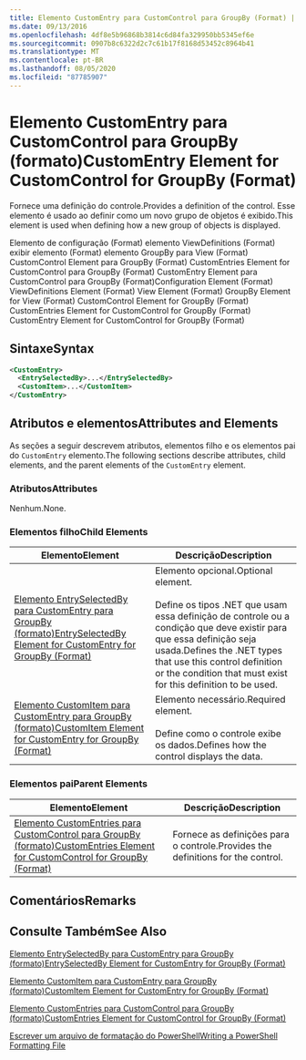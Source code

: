```yaml
---
title: Elemento CustomEntry para CustomControl para GroupBy (Format) | Microsoft Docs
ms.date: 09/13/2016
ms.openlocfilehash: 4df8e5b96868b3814c6d84fa329950bb5345ef6e
ms.sourcegitcommit: 0907b8c6322d2c7c61b17f8168d53452c8964b41
ms.translationtype: MT
ms.contentlocale: pt-BR
ms.lasthandoff: 08/05/2020
ms.locfileid: "87785907"
---
```

# <a name="customentry-element-for-customcontrol-for-groupby-format"></a><span data-ttu-id="9f929-102">Elemento CustomEntry para CustomControl para GroupBy (formato)</span><span class="sxs-lookup"><span data-stu-id="9f929-102">CustomEntry Element for CustomControl for GroupBy (Format)</span></span>

<span data-ttu-id="9f929-103">Fornece uma definição do controle.</span><span class="sxs-lookup"><span data-stu-id="9f929-103">Provides a definition of the control.</span></span> <span data-ttu-id="9f929-104">Esse elemento é usado ao definir como um novo grupo de objetos é exibido.</span><span class="sxs-lookup"><span data-stu-id="9f929-104">This element is used when defining how a new group of objects is displayed.</span></span>

<span data-ttu-id="9f929-105">Elemento de configuração (Format) elemento ViewDefinitions (Format) exibir elemento (Format) elemento GroupBy para View (Format) CustomControl Element para GroupBy (Format) CustomEntries Element for CustomControl para GroupBy (Format) CustomEntry Element para CustomControl para GroupBy (Format)</span><span class="sxs-lookup"><span data-stu-id="9f929-105">Configuration Element (Format) ViewDefinitions Element (Format) View Element (Format) GroupBy Element for View (Format) CustomControl Element for GroupBy (Format) CustomEntries Element for CustomControl for GroupBy (Format) CustomEntry Element for CustomControl for GroupBy (Format)</span></span>

## <a name="syntax"></a><span data-ttu-id="9f929-106">Sintaxe</span><span class="sxs-lookup"><span data-stu-id="9f929-106">Syntax</span></span>

```xml
<CustomEntry>
  <EntrySelectedBy>...</EntrySelectedBy>
  <CustomItem>...</CustomItem>
</CustomEntry>
```

## <a name="attributes-and-elements"></a><span data-ttu-id="9f929-107">Atributos e elementos</span><span class="sxs-lookup"><span data-stu-id="9f929-107">Attributes and Elements</span></span>

<span data-ttu-id="9f929-108">As seções a seguir descrevem atributos, elementos filho e os elementos pai do `CustomEntry` elemento.</span><span class="sxs-lookup"><span data-stu-id="9f929-108">The following sections describe attributes, child elements, and the parent elements of the `CustomEntry` element.</span></span>

### <a name="attributes"></a><span data-ttu-id="9f929-109">Atributos</span><span class="sxs-lookup"><span data-stu-id="9f929-109">Attributes</span></span>

<span data-ttu-id="9f929-110">Nenhum.</span><span class="sxs-lookup"><span data-stu-id="9f929-110">None.</span></span>

### <a name="child-elements"></a><span data-ttu-id="9f929-111">Elementos filho</span><span class="sxs-lookup"><span data-stu-id="9f929-111">Child Elements</span></span>

|<span data-ttu-id="9f929-112">Elemento</span><span class="sxs-lookup"><span data-stu-id="9f929-112">Element</span></span>|<span data-ttu-id="9f929-113">Descrição</span><span class="sxs-lookup"><span data-stu-id="9f929-113">Description</span></span>|
|-------------|-----------------|
|[<span data-ttu-id="9f929-114">Elemento EntrySelectedBy para CustomEntry para GroupBy (formato)</span><span class="sxs-lookup"><span data-stu-id="9f929-114">EntrySelectedBy Element for CustomEntry for GroupBy (Format)</span></span>](./entryselectedby-element-for-customentry-for-groupby-format.md)|<span data-ttu-id="9f929-115">Elemento opcional.</span><span class="sxs-lookup"><span data-stu-id="9f929-115">Optional element.</span></span><br /><br /> <span data-ttu-id="9f929-116">Define os tipos .NET que usam essa definição de controle ou a condição que deve existir para que essa definição seja usada.</span><span class="sxs-lookup"><span data-stu-id="9f929-116">Defines the .NET types that use this control definition or the condition that must exist for this definition to be used.</span></span>|
|[<span data-ttu-id="9f929-117">Elemento CustomItem para CustomEntry para GroupBy (formato)</span><span class="sxs-lookup"><span data-stu-id="9f929-117">CustomItem Element for CustomEntry for GroupBy (Format)</span></span>](./customitem-element-for-customentry-for-groupby-format.md)|<span data-ttu-id="9f929-118">Elemento necessário.</span><span class="sxs-lookup"><span data-stu-id="9f929-118">Required element.</span></span><br /><br /> <span data-ttu-id="9f929-119">Define como o controle exibe os dados.</span><span class="sxs-lookup"><span data-stu-id="9f929-119">Defines how the control displays the data.</span></span>|

### <a name="parent-elements"></a><span data-ttu-id="9f929-120">Elementos pai</span><span class="sxs-lookup"><span data-stu-id="9f929-120">Parent Elements</span></span>

|<span data-ttu-id="9f929-121">Elemento</span><span class="sxs-lookup"><span data-stu-id="9f929-121">Element</span></span>|<span data-ttu-id="9f929-122">Descrição</span><span class="sxs-lookup"><span data-stu-id="9f929-122">Description</span></span>|
|-------------|-----------------|
|[<span data-ttu-id="9f929-123">Elemento CustomEntries para CustomControl para GroupBy (formato)</span><span class="sxs-lookup"><span data-stu-id="9f929-123">CustomEntries Element for CustomControl for GroupBy (Format)</span></span>](./customentries-element-for-customcontrol-for-groupby-format.md)|<span data-ttu-id="9f929-124">Fornece as definições para o controle.</span><span class="sxs-lookup"><span data-stu-id="9f929-124">Provides the definitions for the control.</span></span>|

## <a name="remarks"></a><span data-ttu-id="9f929-125">Comentários</span><span class="sxs-lookup"><span data-stu-id="9f929-125">Remarks</span></span>

## <a name="see-also"></a><span data-ttu-id="9f929-126">Consulte Também</span><span class="sxs-lookup"><span data-stu-id="9f929-126">See Also</span></span>

[<span data-ttu-id="9f929-127">Elemento EntrySelectedBy para CustomEntry para GroupBy (formato)</span><span class="sxs-lookup"><span data-stu-id="9f929-127">EntrySelectedBy Element for CustomEntry for GroupBy (Format)</span></span>](./entryselectedby-element-for-customentry-for-groupby-format.md)

[<span data-ttu-id="9f929-128">Elemento CustomItem para CustomEntry para GroupBy (formato)</span><span class="sxs-lookup"><span data-stu-id="9f929-128">CustomItem Element for CustomEntry for GroupBy (Format)</span></span>](./customitem-element-for-customentry-for-groupby-format.md)

[<span data-ttu-id="9f929-129">Elemento CustomEntries para CustomControl para GroupBy (formato)</span><span class="sxs-lookup"><span data-stu-id="9f929-129">CustomEntries Element for CustomControl for GroupBy (Format)</span></span>](./customentries-element-for-customcontrol-for-groupby-format.md)

[<span data-ttu-id="9f929-130">Escrever um arquivo de formatação do PowerShell</span><span class="sxs-lookup"><span data-stu-id="9f929-130">Writing a PowerShell Formatting File</span></span>](./writing-a-powershell-formatting-file.md)
